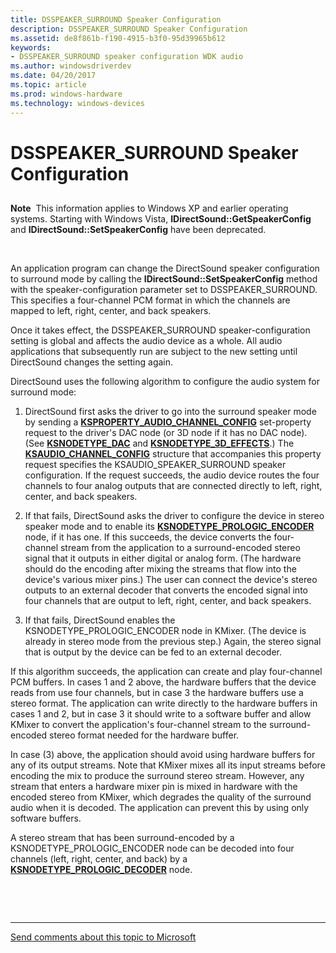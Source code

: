 ```yaml
---
title: DSSPEAKER_SURROUND Speaker Configuration
description: DSSPEAKER_SURROUND Speaker Configuration
ms.assetid: de8f861b-f190-4915-b3f0-95d39965b612
keywords:
- DSSPEAKER_SURROUND speaker configuration WDK audio
ms.author: windowsdriverdev
ms.date: 04/20/2017
ms.topic: article
ms.prod: windows-hardware
ms.technology: windows-devices
---
```


# DSSPEAKER\_SURROUND Speaker Configuration


## <span id="dsspeaker_surround_speaker_configuration"></span><span id="DSSPEAKER_SURROUND_SPEAKER_CONFIGURATION"></span>


**Note**  This information applies to Windows XP and earlier operating systems. Starting with Windows Vista, **IDirectSound::GetSpeakerConfig** and **IDirectSound::SetSpeakerConfig** have been deprecated.

 

An application program can change the DirectSound speaker configuration to surround mode by calling the **IDirectSound::SetSpeakerConfig** method with the speaker-configuration parameter set to DSSPEAKER\_SURROUND. This specifies a four-channel PCM format in which the channels are mapped to left, right, center, and back speakers.

Once it takes effect, the DSSPEAKER\_SURROUND speaker-configuration setting is global and affects the audio device as a whole. All audio applications that subsequently run are subject to the new setting until DirectSound changes the setting again.

DirectSound uses the following algorithm to configure the audio system for surround mode:

1.  DirectSound first asks the driver to go into the surround speaker mode by sending a [**KSPROPERTY\_AUDIO\_CHANNEL\_CONFIG**](https://msdn.microsoft.com/library/windows/hardware/ff537250) set-property request to the driver's DAC node (or 3D node if it has no DAC node). (See [**KSNODETYPE\_DAC**](https://msdn.microsoft.com/library/windows/hardware/ff537158) and [**KSNODETYPE\_3D\_EFFECTS**](https://msdn.microsoft.com/library/windows/hardware/ff537148).) The [**KSAUDIO\_CHANNEL\_CONFIG**](https://msdn.microsoft.com/library/windows/hardware/ff537083) structure that accompanies this property request specifies the KSAUDIO\_SPEAKER\_SURROUND speaker configuration. If the request succeeds, the audio device routes the four channels to four analog outputs that are connected directly to left, right, center, and back speakers.

2.  If that fails, DirectSound asks the driver to configure the device in stereo speaker mode and to enable its [**KSNODETYPE\_PROLOGIC\_ENCODER**](https://msdn.microsoft.com/library/windows/hardware/ff537187) node, if it has one. If this succeeds, the device converts the four-channel stream from the application to a surround-encoded stereo signal that it outputs in either digital or analog form. (The hardware should do the encoding after mixing the streams that flow into the device's various mixer pins.) The user can connect the device's stereo outputs to an external decoder that converts the encoded signal into four channels that are output to left, right, center, and back speakers.

3.  If that fails, DirectSound enables the KSNODETYPE\_PROLOGIC\_ENCODER node in KMixer. (The device is already in stereo mode from the previous step.) Again, the stereo signal that is output by the device can be fed to an external decoder.

If this algorithm succeeds, the application can create and play four-channel PCM buffers. In cases 1 and 2 above, the hardware buffers that the device reads from use four channels, but in case 3 the hardware buffers use a stereo format. The application can write directly to the hardware buffers in cases 1 and 2, but in case 3 it should write to a software buffer and allow KMixer to convert the application's four-channel stream to the surround-encoded stereo format needed for the hardware buffer.

In case (3) above, the application should avoid using hardware buffers for any of its output streams. Note that KMixer mixes all its input streams before encoding the mix to produce the surround stereo stream. However, any stream that enters a hardware mixer pin is mixed in hardware with the encoded stereo from KMixer, which degrades the quality of the surround audio when it is decoded. The application can prevent this by using only software buffers.

A stereo stream that has been surround-encoded by a KSNODETYPE\_PROLOGIC\_ENCODER node can be decoded into four channels (left, right, center, and back) by a [**KSNODETYPE\_PROLOGIC\_DECODER**](https://msdn.microsoft.com/library/windows/hardware/ff537185) node.

 

 


--------------------
[Send comments about this topic to Microsoft](mailto:wsddocfb@microsoft.com?subject=Documentation%20feedback%20[audio\audio]:%20DSSPEAKER_SURROUND%20Speaker%20Configuration%20%20RELEASE:%20%287/18/2016%29&body=%0A%0APRIVACY%20STATEMENT%0A%0AWe%20use%20your%20feedback%20to%20improve%20the%20documentation.%20We%20don't%20use%20your%20email%20address%20for%20any%20other%20purpose,%20and%20we'll%20remove%20your%20email%20address%20from%20our%20system%20after%20the%20issue%20that%20you're%20reporting%20is%20fixed.%20While%20we're%20working%20to%20fix%20this%20issue,%20we%20might%20send%20you%20an%20email%20message%20to%20ask%20for%20more%20info.%20Later,%20we%20might%20also%20send%20you%20an%20email%20message%20to%20let%20you%20know%20that%20we've%20addressed%20your%20feedback.%0A%0AFor%20more%20info%20about%20Microsoft's%20privacy%20policy,%20see%20http://privacy.microsoft.com/default.aspx. "Send comments about this topic to Microsoft")


